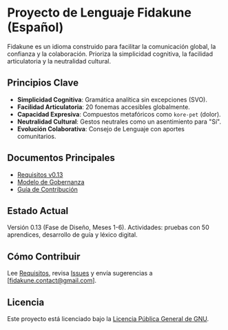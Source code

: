 # Proyecto de Lenguaje Fidakune (Español)

Fidakune es un idioma construido para facilitar la comunicación global, la confianza y la colaboración. Prioriza la simplicidad cognitiva, la facilidad articulatoria y la neutralidad cultural.

## Principios Clave
- **Simplicidad Cognitiva**: Gramática analítica sin excepciones (SVO).
- **Facilidad Articulatoria**: 20 fonemas accesibles globalmente.
- **Capacidad Expresiva**: Compuestos metafóricos como `kore-pet` (dolor).
- **Neutralidad Cultural**: Gestos neutrales como un asentimiento para "Sí".
- **Evolución Colaborativa**: Consejo de Lenguaje con aportes comunitarios.

## Documentos Principales
- [Requisitos v0.13](../REQUIREMENTS.md)
- [Modelo de Gobernanza](../GOVERNANCE.md)
- [Guía de Contribución](../CONTRIBUTING.md)

## Estado Actual
Versión 0.13 (Fase de Diseño, Meses 1-6). Actividades: pruebas con 50 aprendices, desarrollo de guía y léxico digital.

## Cómo Contribuir
Lee [Requisitos](../REQUIREMENTS.md), revisa [Issues](https://github.com/jlillywh/Fidakune-Language/issues) y envía sugerencias a [fidakune.contact@gmail.com].

## Licencia
Este proyecto está licenciado bajo la [Licencia Pública General de GNU](../LICENSE).
